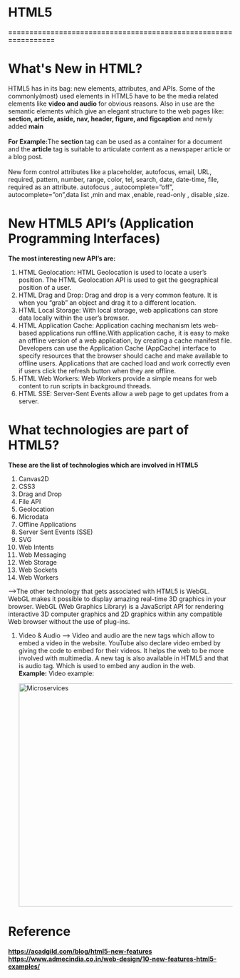# HTML5
<b>================================================================</b>
# What's New in HTML?
HTML5 has in its bag: new elements, attributes, and APIs. Some of the commonly(most) used elements in HTML5 have to be the media related elements like <b>video and audio</b> for obvious reasons.  Also in use are the semantic elements which give an elegant structure to the web pages like:<b> section, article, aside, nav, header, figure, and figcaption</b> and newly added <b>main</b><br/><br/>
  <b>For Example:</b>The <b>section</b> tag can be used as a container for a document and the <b>article</b> tag is suitable to articulate content as a newspaper article or a blog post.<br/><br/>
New form control attributes like a placeholder, autofocus, email, URL, required, pattern, number, range, color, tel, search, date, date-time, file, required as an attribute. autofocus , autocomplete=”off”, autocomplete=”on”,data list ,min and max ,enable, read-only , disable ,size.
# New HTML5 API’s (Application Programming Interfaces)
<b>The most interesting new API’s are:</b>
1. HTML Geolocation: HTML Geolocation is used to locate a user’s position. The HTML Geolocation API is used to get the geographical position of a user.
2. HTML Drag and Drop: Drag and drop is a very common feature. It is when you “grab” an object and drag it to a different location.
3. HTML Local Storage: With local storage, web applications can store data locally within the user’s browser.
4. HTML Application Cache: Application caching mechanism lets web-based applications run offline.With application cache, it is easy to make an offline version of a web application, by creating a cache manifest file. Developers can use the Application Cache (AppCache) interface to specify resources that the browser should cache and make available to offline users. Applications that are cached load and work correctly even if users click the refresh button when they are offline.
5. HTML Web Workers: Web Workers provide a simple means for web content to run scripts in background threads.
6. HTML SSE: Server-Sent Events allow a web page to get updates from a server.
# What technologies are part of HTML5?
<b> These are the list of technologies which are involved in HTML5</b><br/>
1. Canvas2D
2. CSS3
3. Drag and Drop
4. File API
5. Geolocation
6. Microdata
7. Offline Applications
8. Server Sent Events (SSE)
9. SVG
10. Web Intents
11. Web Messaging
12. Web Storage
13. Web Sockets
14. Web Workers

-->The other technology that gets associated with HTML5 is WebGL. WebGL makes it possible to display amazing real-time 3D graphics in your browser.  WebGL (Web Graphics Library) is a JavaScript API for rendering interactive 3D computer graphics and 2D graphics within any compatible Web browser without the use of plug-ins.<br/>
1. Video & Audio
  --> Video and audio are the new tags which allow to embed a video in the website. YouTube also declare video embed by giving the code to embed for their videos. It helps the         web to be more involved with multimedia. A new tag is also available in HTML5 and that is audio tag. Which is used to embed any audion in the web.<br/>
      <b> Example:</b> Video example:</br>
      
     <img src="https://github.com/ravigithub09/Microservices/blob/master/limit-service/img/microservices.PNG" width="500" title="Microservices" ><br/>

# Reference
<b>https://acadgild.com/blog/html5-new-features <br/>
https://www.admecindia.co.in/web-design/10-new-features-html5-examples/</b> 
  
  
 
  
